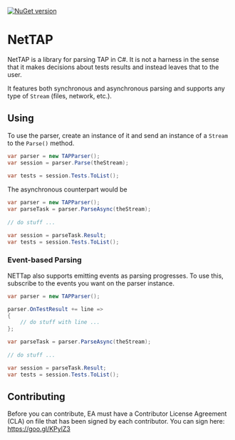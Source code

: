 [![NuGet version](https://badge.fury.io/nu/NETTap.svg)](https://badge.fury.io/nu/NETTap)

# NetTAP

NetTAP is a library for parsing TAP in C#. It is not a harness in the sense that
it makes decisions about tests results and instead leaves that to the user.

It features both synchronous and asynchronous parsing and supports any type of
`Stream` (files, network, etc.).

## Using

To use the parser, create an instance of it and send an instance of a `Stream`
to the `Parse()` method.

```cs
var parser = new TAPParser();
var session = parser.Parse(theStream);
    
var tests = session.Tests.ToList();
```

The asynchronous counterpart would be

```cs
var parser = new TAPParser();
var parseTask = parser.ParseAsync(theStream);
    
// do stuff ...

var session = parseTask.Result;
var tests = session.Tests.ToList();
```

### Event-based Parsing
NETTap also supports emitting events as parsing progresses. To use this,
subscribe to the events you want on the parser instance.

```cs
var parser = new TAPParser();

parser.OnTestResult += line =>
{
    // do stuff with line ...
};

var parseTask = parser.ParseAsync(theStream);
    
// do stuff ...

var session = parseTask.Result;
var tests = session.Tests.ToList();
```

## Contributing

Before you can contribute, EA must have a Contributor License Agreement (CLA) 
on file that has been signed by each contributor.
You can sign here: https://goo.gl/KPylZ3
